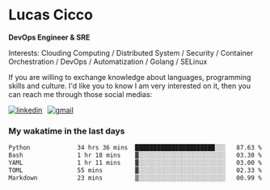 # Lucas Cicco

**DevOps Engineer & SRE**

Interests: Clouding Computing / Distributed System / Security / Container Orchestration / DevOps / Automatization / Golang / SELinux

If you are willing to exchange knowledge about languages, programming skills and culture. I'd like you to know I am very interested on it, then you can reach me through those social medias:

<div style="display: flex; align-items: center; gap: 10px;">
  <a href="https://www.linkedin.com/in/lucas-vitor-de-cicco" target="_blank">
    <img
      src="https://img.shields.io/badge/-LinkedIn-%230077B5?style=for-the-badge&logo=linkedin&logoColor=white"
      alt="linkedin"
      target="_blank" 
    />
  </a>
  <a href="mailto:lucasvitorx1@gmail.com">
      <img
        src="https://img.shields.io/badge/-Gmail-%23333?style=for-the-badge&logo=gmail&logoColor=white"
        alt="gmail"
        target="_blank"
      />
  </a>
</div>

### My wakatime in the last days

<!--START_SECTION:waka-->

```txt
Python             34 hrs 36 mins  ██████████████████████░░░   87.63 %
Bash               1 hr 18 mins    ▓░░░░░░░░░░░░░░░░░░░░░░░░   03.30 %
YAML               1 hr 11 mins    ▓░░░░░░░░░░░░░░░░░░░░░░░░   03.00 %
TOML               55 mins         ▓░░░░░░░░░░░░░░░░░░░░░░░░   02.33 %
Markdown           23 mins         ▒░░░░░░░░░░░░░░░░░░░░░░░░   00.99 %
```

<!--END_SECTION:waka-->
